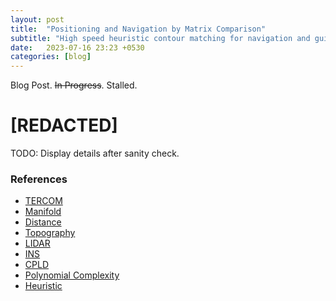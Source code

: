 ```yaml
---
layout: post
title:  "Positioning and Navigation by Matrix Comparison"
subtitle: "High speed heuristic contour matching for navigation and guidance."
date:   2023-07-16 23:23 +0530
categories: [blog]
---
```


Blog Post. ~~In Progress~~. Stalled.

# [REDACTED]

TODO: Display details after sanity check.  

### References

- [TERCOM](https://en.wikipedia.org/wiki/TERCOM)
- [Manifold](https://en.wikipedia.org/wiki/Manifold)
- [Distance](https://en.wikipedia.org/wiki/Distance)
- [Topography](https://en.wikipedia.org/wiki/Topography)
- [LIDAR](https://en.wikipedia.org/wiki/Lidar)
- [INS](https://en.wikipedia.org/wiki/Inertial_navigation_system)
- [CPLD](https://en.wikipedia.org/wiki/Complex_programmable_logic_device)
- [Polynomial Complexity](https://en.wikipedia.org/wiki/P_(complexity))
- [Heuristic](https://en.wikipedia.org/wiki/Heuristic_(computer_science))